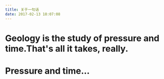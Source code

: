```yaml
---
title: 关于一句话
date: 2017-02-13 18:07:08
---
```


# Geology is the study of pressure and time.That's all it takes, really.
# Pressure and time...
